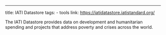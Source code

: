 ---
title: IATI Datastore
tags:
    - tools
link: https://iatidatastore.iatistandard.org/ 

The IATI Datastore provides data on development and humanitarian spending and projects that address poverty and crises across the world.
